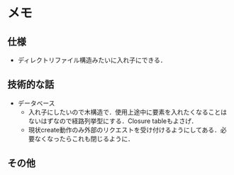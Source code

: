 # メモ

## 仕様

- ディレクトリファイル構造みたいに入れ子にできる．

## 技術的な話

- データベース
  - 入れ子にしたいので木構造で．使用上途中に要素を入れたくなることはないはずなので経路列挙型にする．Closure tableもよさげ．
  - 現状create動作のみ外部のリクエストを受け付けるようにしてある．必要なくなったらこれも閉じるように．
  
## その他
